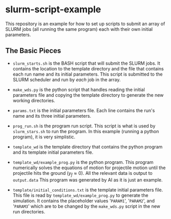 # slurm-script-example

This repository is an example for how to set up scripts to submit an array of SLURM jobs (all running the same program) each with their own initial parameters.

## The Basic Pieces
- ```slurm_starts.sh``` is the BASH script that will submit the SLURM jobs. It contains the location to the template directory and the file that contains each run name and its initial parameters. This script is submitted to the SLURM scheduler and run by *each* job in the array.

- ```make_wds.py``` is the python script that handles reading the initial parameters file and copying the template directory to generate the new working directories.

- ```params.txt``` is the initial parameters file. Each line contains the run's name and its three initial parameters.

- ```prog_run.sh``` is the program run script. This script is what is used by ```slurm_stars.sh``` to run the program. In this example (running a python program), it is very simplistic.

- ```template_wd``` is the template directory that contains the python program and its template initial parameters file.

- ```template_wd/example_prog.py``` is the python program. This program numerically solves the equations of motion for projectile motion until the projectile hits the ground ($y_f\approx 0$). All the relevant data is output to ```output.data``` This program was generated by AI as it is just an example.

- ```template/initial_conditions.txt``` is the template initial parameters file. This file is read by ```template_wd/example_prog.py``` to generate the simulation. It contains the placeholder values '```PARAM1```', '```PARAM2```', and '```PARAM3```' which are to be changed by the ```make_wds.py``` script in the new run directories.
